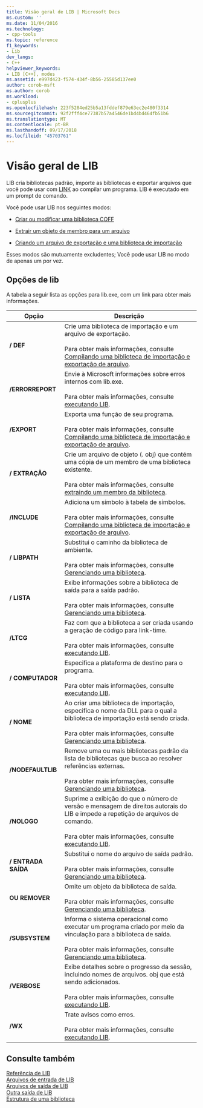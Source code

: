 ```yaml
---
title: Visão geral de LIB | Microsoft Docs
ms.custom: ''
ms.date: 11/04/2016
ms.technology:
- cpp-tools
ms.topic: reference
f1_keywords:
- Lib
dev_langs:
- C++
helpviewer_keywords:
- LIB [C++], modes
ms.assetid: e997d423-f574-434f-8b56-25585d137ee0
author: corob-msft
ms.author: corob
ms.workload:
- cplusplus
ms.openlocfilehash: 223f5284ed25b5a13fddef879e63ec2e480f3314
ms.sourcegitcommit: 92f2fff4ce77387b57a4546de1bd4bd464fb51b6
ms.translationtype: MT
ms.contentlocale: pt-BR
ms.lasthandoff: 09/17/2018
ms.locfileid: "45703761"
---
```

# <a name="overview-of-lib"></a>Visão geral de LIB

LIB cria bibliotecas padrão, importe as bibliotecas e exportar arquivos que você pode usar com [LINK](../../build/reference/linker-options.md) ao compilar um programa. LIB é executado em um prompt de comando.

Você pode usar LIB nos seguintes modos:

- [Criar ou modificar uma biblioteca COFF](../../build/reference/managing-a-library.md)

- [Extrair um objeto de membro para um arquivo](../../build/reference/extracting-a-library-member.md)

- [Criando um arquivo de exportação e uma biblioteca de importação](../../build/reference/working-with-import-libraries-and-export-files.md)

Esses modos são mutuamente excludentes; Você pode usar LIB no modo de apenas um por vez.

## <a name="lib-options"></a>Opções de lib

A tabela a seguir lista as opções para lib.exe, com um link para obter mais informações.

|Opção|Descrição|
|-|-|
|**/ DEF**|Crie uma biblioteca de importação e um arquivo de exportação.<br/><br/>Para obter mais informações, consulte [Compilando uma biblioteca de importação e exportação de arquivo](../../build/reference/building-an-import-library-and-export-file.md).|
|**/ERRORREPORT**|   Envie à Microsoft informações sobre erros internos com lib.exe.<br/><br/>Para obter mais informações, consulte [executando LIB](../../build/reference/running-lib.md).|
|**/EXPORT**|   Exporta uma função de seu programa.<br/><br/>Para obter mais informações, consulte [Compilando uma biblioteca de importação e exportação de arquivo](../../build/reference/building-an-import-library-and-export-file.md).|
|**/ EXTRAÇÃO**|   Crie um arquivo de objeto (. obj) que contém uma cópia de um membro de uma biblioteca existente.<br/><br/>Para obter mais informações, consulte [extraindo um membro da biblioteca](../../build/reference/extracting-a-library-member.md).|
|**/INCLUDE**|   Adiciona um símbolo à tabela de símbolos.<br/><br/>Para obter mais informações, consulte [Compilando uma biblioteca de importação e exportação de arquivo](../../build/reference/building-an-import-library-and-export-file.md).|
|**/ LIBPATH**|   Substitui o caminho da biblioteca de ambiente.<br/><br/>Para obter mais informações, consulte [Gerenciando uma biblioteca](../../build/reference/managing-a-library.md).|
|**/ LISTA**|   Exibe informações sobre a biblioteca de saída para a saída padrão.<br/><br/>Para obter mais informações, consulte [Gerenciando uma biblioteca](../../build/reference/managing-a-library.md).|
|**/LTCG**|   Faz com que a biblioteca a ser criada usando a geração de código para link-time.<br/><br/>Para obter mais informações, consulte [executando LIB](../../build/reference/running-lib.md).|
|**/ COMPUTADOR**|   Especifica a plataforma de destino para o programa.<br/><br/>Para obter mais informações, consulte [executando LIB](../../build/reference/running-lib.md).|
|**/ NOME**|   Ao criar uma biblioteca de importação, especifica o nome da DLL para o qual a biblioteca de importação está sendo criada.<br/><br/>Para obter mais informações, consulte [Gerenciando uma biblioteca](../../build/reference/managing-a-library.md).|
|**/NODEFAULTLIB**|   Remove uma ou mais bibliotecas padrão da lista de bibliotecas que busca ao resolver referências externas.<br/><br/>Para obter mais informações, consulte [Gerenciando uma biblioteca](../../build/reference/managing-a-library.md).|
|**/NOLOGO**|   Suprime a exibição do que o número de versão e mensagem de direitos autorais do LIB e impede a repetição de arquivos de comando.<br/><br/>Para obter mais informações, consulte [executando LIB](../../build/reference/running-lib.md).|
|**/ ENTRADA SAÍDA**|   Substitui o nome do arquivo de saída padrão.<br/><br/>Para obter mais informações, consulte [Gerenciando uma biblioteca](../../build/reference/managing-a-library.md).|
|**OU REMOVER**|   Omite um objeto da biblioteca de saída.<br/><br/>Para obter mais informações, consulte [Gerenciando uma biblioteca](../../build/reference/managing-a-library.md).|
|**/SUBSYSTEM**|   Informa o sistema operacional como executar um programa criado por meio da vinculação para a biblioteca de saída.<br/><br/>Para obter mais informações, consulte [Gerenciando uma biblioteca](../../build/reference/managing-a-library.md).|
|**/VERBOSE**|   Exibe detalhes sobre o progresso da sessão, incluindo nomes de arquivos. obj que está sendo adicionados.<br/><br/>Para obter mais informações, consulte [executando LIB](../../build/reference/running-lib.md).|
|**/WX**|   Trate avisos como erros.<br/><br/>Para obter mais informações, consulte [executando LIB](../../build/reference/running-lib.md).|

## <a name="see-also"></a>Consulte também

[Referência de LIB](../../build/reference/lib-reference.md)<br/>
[Arquivos de entrada de LIB](../../build/reference/lib-input-files.md)<br/>
[Arquivos de saída de LIB](../../build/reference/lib-output-files.md)<br/>
[Outra saída de LIB](../../build/reference/other-lib-output.md)<br/>
[Estrutura de uma biblioteca](../../build/reference/structure-of-a-library.md)